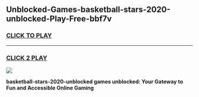 
## Unblocked-Games-basketball-stars-2020-unblocked-Play-Free-bbf7v
<h3>
<a href="https://premium76.site?title=basketball-stars-2020-unblocked&ref=21A">CLICK TO PLAY</a></h3>
<hr>

<h3>
<a href="https://premium76.site?title=basketball-stars-2020-unblocked&ref=21A">CLICK 2 PLAY</a>
  
</h3>

<a href="https://premium76.site?title=basketball-stars-2020-unblocked&ref=21A"><img src="https://clearcache.store/games.png"></a>


**basketball-stars-2020-unblocked games unblocked: Your Gateway to Fun and Accessible Online Gaming**
